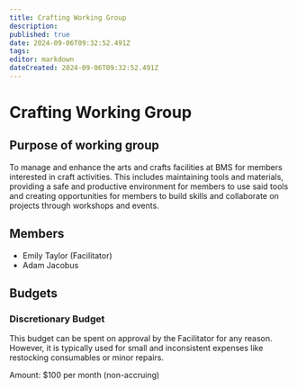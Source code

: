 ```yaml
---
title: Crafting Working Group
description: 
published: true
date: 2024-09-06T09:32:52.491Z
tags: 
editor: markdown
dateCreated: 2024-09-06T09:32:52.491Z
---
```


# Crafting Working Group
## Purpose of working group

To manage and enhance the arts and crafts facilities at BMS for members interested in craft activities. This includes maintaining tools and materials, providing a safe and productive environment for members to use said tools and creating opportunities for members to build skills and collaborate on projects through workshops and events.

## Members
- Emily Taylor (Facilitator)
- Adam Jacobus

## Budgets
### Discretionary Budget
This budget can be spent on approval by the Facilitator for any reason. However, it is typically used for small and inconsistent expenses like restocking consumables or minor repairs.

Amount: $100 per month (non-accruing)